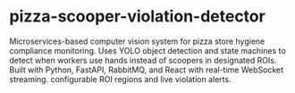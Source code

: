 # pizza-scooper-violation-detector
Microservices-based computer vision system for pizza store hygiene compliance monitoring. Uses YOLO object detection and state machines to detect when workers use hands instead of scoopers in designated ROIs. Built with Python, FastAPI, RabbitMQ, and React with real-time WebSocket streaming. configurable ROI regions and live violation alerts.
